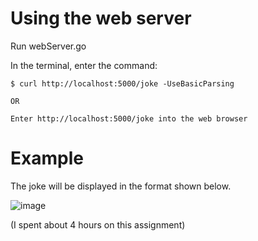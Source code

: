 # Using the web server

Run webServer.go

In the terminal, enter the command: 
```
$ curl http://localhost:5000/joke -UseBasicParsing

OR

Enter http://localhost:5000/joke into the web browser
```
# Example
The joke will be displayed in the format shown below.

![image](https://user-images.githubusercontent.com/24797287/204219489-39173609-26d2-4ce1-9408-d8aa36931683.png)

(I spent about 4 hours on this assignment)
